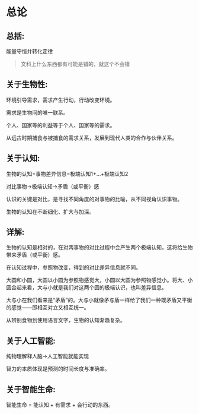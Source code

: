# 总论

## 总括:

能量守恒并转化定律

> 文科上什么东西都有可能是错的，就这个不会错

## 关于生物性:

环境引导需求，需求产生行动，行动改变环境。

需求是生物间的唯一联系。

个人、国家等的利益等于个人、国家等的需求。

从远古时期捕食与被捕食的需求关系，发展到现代人类的合作与伙伴关系。

## 关于认知:

生物的认知=事物差异信息=极端认知1+…+极端认知2

对比事物→极端认知→矛盾（或平衡）感

认识的关键是对比，是寻找不同角度的对事物的比喻，从不同视角认识事物。

生物的认知在不断细化、扩大与加深。

## 详解:

生物的认知是相对的，在对两事物的对比过程中会产生两个极端认知，这将给生物带来矛盾（或平衡）感。

在认知过程中，参照物改变，得到的对比差异信息就不同。

大圆和小圆，大圆以小圆为参照物感觉大，小圆以大圆为参照物感觉小。将大、小圆合起来看，大与小就是我们对这两个圆的极端认识，也叫差异信息。

大与小在我们看来是“矛盾”的。大与小就像矛与盾一样给了我们一种既矛盾又平衡的感觉——即相互对立又相互统一。

从辨别食物到使用语言文字，生物的认知渐趋复杂。

## 关于人工智能:

纯物理解释人脑→人工智能就能实现

智力的本质体现是预测的时间长度与准确率。

## 关于智能生命:

智能生命 = 能认知 + 有需求 + 会行动的东西。
